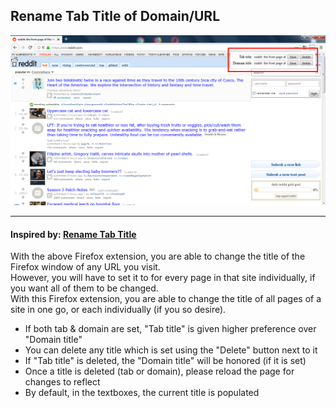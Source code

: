## Rename Tab Title of Domain/URL

![alt text](screenshot.png "Screenshot")

---------

#### Inspired by: [Rename Tab Title](https://addons.mozilla.org/en-US/firefox/addon/rename-tab-title/)

With the above Firefox extension, you are able to change the title of the Firefox window of any URL you visit. \
However, you will have to set it to for every page in that site individually, if you want all of them to be changed. \
With this Firefox extension, you are able to change the title of all pages of a site in one go, or each individually (if you so desire).

* If both tab & domain are set, "Tab title" is given higher preference over "Domain title"
* You can delete any title which is set using the "Delete" button next to it
* If "Tab title" is deleted, the "Domain title" will be honored (if it is set)
* Once a title is deleted (tab or domain), please reload the page for changes to reflect
* By default, in the textboxes, the current title is populated